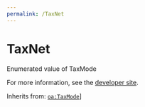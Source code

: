 ```yaml
---
permalink: /TaxNet
---
```


# TaxNet
Enumerated value of TaxMode

For more information, see the [developer site](https://developer.openactive.io/data-model/types/taxnet).

Inherits from: [`oa:TaxMode`](https://openactive.io/TaxMode)]
